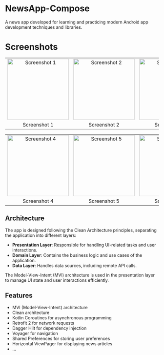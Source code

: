 # NewsApp-Compose
A news app developed for learning and practicing modern Android app development techniques and libraries.


# Screenshots

<table>
  <tr>
    <td align="center">
      <img src="https://github.com/AzizbekLive/NewsApp-Compose/assets/120745929/282aa63c-ecd2-4e92-bed3-40f196c5e2ec" width="200" alt="Screenshot 1">
    </td>
    <td align="center">
      <img src="https://github.com/AzizbekLive/NewsApp-Compose/assets/120745929/fa570a20-b050-4d9a-97a2-9d5215db10a0" width="200" alt="Screenshot 2">
    </td>
    <td align="center">
      <img src="https://github.com/AzizbekLive/NewsApp-Compose/assets/120745929/94a6b16c-62fb-4cab-82cc-8a05d9184398" width="200" alt="Screenshot 3">
    </td>
  </tr>
  <tr>
    <td align="center">
      Screenshot 1
    </td>
    <td align="center">
      Screenshot 2
    </td>
    <td align="center">
      Screenshot 3
    </td>
  </tr>
</table>

<table>
  <tr>
    <td align="center">
      <img src="https://github.com/AzizbekLive/NewsApp-Compose/assets/120745929/f769a9fc-5806-4cf5-bfba-d075694300bb" width="200" alt="Screenshot 4">
    </td>
    <td align="center">
      <img src="https://github.com/AzizbekLive/NewsApp-Compose/assets/120745929/3eee5b54-a6ad-4f0d-86b8-1266dcd99771" width="200" alt="Screenshot 5">
    </td>
    <td align="center">
      <img src="https://github.com/AzizbekLive/NewsApp-Compose/assets/120745929/a78d341f-a4fd-403e-ac21-2442a8a38482" width="200" alt="Screenshot 6">
    </td>
  </tr>
  <tr>
    <td align="center">
      Screenshot 4
    </td>
    <td align="center">
      Screenshot 5
    </td>
    <td align="center">
      Screenshot 6
    </td>
  </tr>
</table>

## Architecture

The app is designed following the Clean Architecture principles, separating the application into different layers:

- **Presentation Layer**: Responsible for handling UI-related tasks and user interactions.
- **Domain Layer**: Contains the business logic and use cases of the application.
- **Data Layer**: Handles data sources, including remote API calls.

The Model-View-Intent (MVI) architecture is used in the presentation layer to manage UI state and user interactions efficiently.

## Features

- MVI (Model-View-Intent) architecture
- Clean architecture
- Kotlin Coroutines for asynchronous programming
- Retrofit 2 for network requests
- Dagger Hilt for dependency injection
- Voyager for navigation
- Shared Preferences for storing user preferences
- Horizontal ViewPager for displaying news articles
- ...
